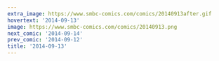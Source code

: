 ```yaml
---
extra_image: https://www.smbc-comics.com/comics/20140913after.gif
hovertext: '2014-09-13'
image: https://www.smbc-comics.com/comics/20140913.png
next_comic: '2014-09-14'
prev_comic: '2014-09-12'
title: '2014-09-13'
---
```


